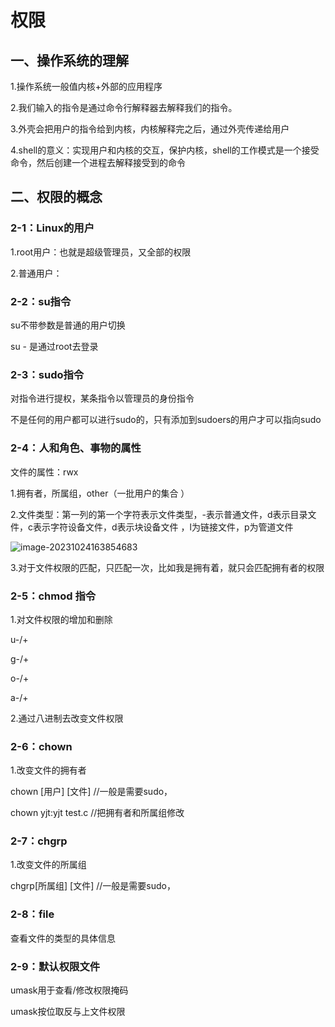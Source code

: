 # 权限

## 一、操作系统的理解

1.操作系统一般值内核+外部的应用程序

2.我们输入的指令是通过命令行解释器去解释我们的指令。

3.外壳会把用户的指令给到内核，内核解释完之后，通过外壳传递给用户

4.shell的意义：实现用户和内核的交互，保护内核，shell的工作模式是一个接受命令，然后创建一个进程去解释接受到的命令

## 二、权限的概念

### 2-1：Linux的用户

1.root用户：也就是超级管理员，又全部的权限

2.普通用户：

### 2-2：su指令

su不带参数是普通的用户切换

su - 是通过root去登录

### 2-3：sudo指令

对指令进行提权，某条指令以管理员的身份指令

不是任何的用户都可以进行sudo的，只有添加到sudoers的用户才可以指向sudo

### 2-4：人和角色、事物的属性



文件的属性：rwx 

1.拥有者，所属组，other（一批用户的集合 ）

2.文件类型：第一列的第一个字符表示文件类型，-表示普通文件，d表示目录文件，c表示字符设备文件，d表示块设备文件 ，l为链接文件，p为管道文件  

![image-20231024163854683](C:\Users\old\AppData\Roaming\Typora\typora-user-images\image-20231024163854683.png)

3.对于文件权限的匹配，只匹配一次，比如我是拥有着，就只会匹配拥有者的权限

### 2-5：chmod 指令

1.对文件权限的增加和删除

u-/+

g-/+

o-/+

a-/+

2.通过八进制去改变文件权限

### 2-6：chown

1.改变文件的拥有者

chown [用户] [文件] //一般是需要sudo，

chown yjt:yjt test.c		//把拥有者和所属组修改

### 2-7：chgrp

1.改变文件的所属组

chgrp[所属组] [文件] //一般是需要sudo，



### 2-8：file

查看文件的类型的具体信息

### 2-9：默认权限文件

umask用于查看/修改权限掩码

umask按位取反与上文件权限